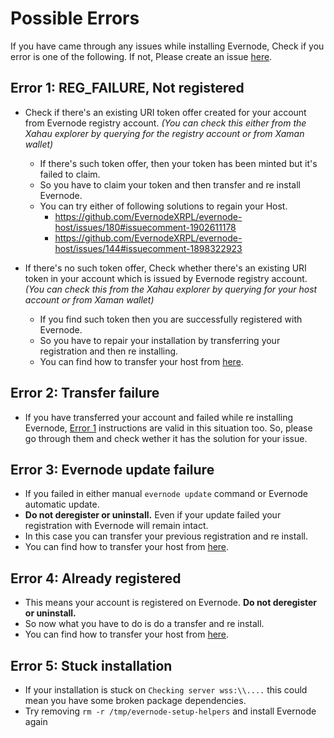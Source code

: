 # Possible Errors

If you have came through any issues while installing Evernode, Check if you error is one of the following. If not, Please create an issue [here](https://github.com/EvernodeXRPL/evernode-host/issues).

## Error 1: REG_FAILURE, Not registered
- Check if there's an existing URI token offer created for your account from Evernode registry account. _(You can check this either from the Xahau explorer by querying for the registry account or from Xaman wallet)_
  - If there's such token offer, then your token has been minted but it's failed to claim.
  - So you have to claim your token and then transfer and re install Evernode.
  - You can try either of following solutions to regain your Host.
    - https://github.com/EvernodeXRPL/evernode-host/issues/180#issuecomment-1902611178
    - https://github.com/EvernodeXRPL/evernode-host/issues/144#issuecomment-1898322923
      
- If there's no such token offer, Check whether there's an existing URI token in your account which is issued by Evernode registry account. _(You can check this from the Xahau explorer by querying for your host account or from Xaman wallet)_
  - If you find such token then you are successfully registered with Evernode.
  - So you have to repair your installation by transferring your registration and then re installing.
  - You can find how to transfer your host from [here](maintenance.md#transfer-the-host-registration).
      
## Error 2: Transfer failure
  - If you have transferred your account and failed while re installing Evernode, [Error 1](#error-1-reg_failure-not-registered) instructions are valid in this situation too. So, please go through them and check wether it has the solution for your issue.
      
## Error 3: Evernode update failure
  - If you failed in either manual `evernode update` command or Evernode automatic update.
  - **Do not deregister or uninstall.** Even if your update failed your registration with Evernode will remain intact.
  - In this case you can transfer your previous registration and re install.
  - You can find how to transfer your host from [here](maintenance.md#transfer-the-host-registration).
  
## Error 4: Already registered
  - This means your account is registered on Evernode. **Do not deregister or uninstall.** 
  - So now what you have to do is do a transfer and re install.
  - You can find how to transfer your host from [here](maintenance.md#transfer-the-host-registration).
    
## Error 5: Stuck installation
  - If your installation is stuck on `Checking server wss:\\....` this could mean you have some broken package dependencies.
  - Try removing `rm -r /tmp/evernode-setup-helpers` and install Evernode again